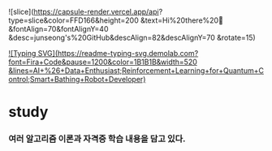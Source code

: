 <!-- 상단 배너 -->
![slice](https://capsule-render.vercel.app/api?
type=slice&color=FFD166&height=200
&text=Hi%20there%20👋
&fontAlign=70&fontAlignY=40
&desc=junseong's%20GitHub&descAlign=82&descAlignY=70
&rotate=15)

<!-- 타이핑 효과 -->
[![Typing SVG](https://readme-typing-svg.demolab.com?
font=Fira+Code&pause=1200&color=1B1B1B&width=520
&lines=AI+%26+Data+Enthusiast;Reinforcement+Learning+for+Quantum+Control;Smart+Bathing+Robot+Developer)](https://git.io/typing-svg)




# study

### 여러 알고리즘 이론과 자격증 학습 내용을 담고 있다.
